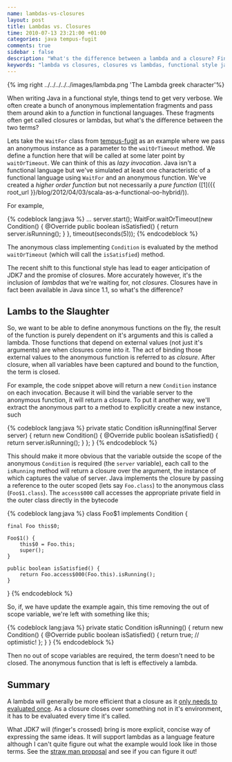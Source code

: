 ```yaml
---
name: lambdas-vs-closures
layout: post
title: Lambdas vs. Closures
time: 2010-07-13 23:21:00 +01:00
categories: java tempus-fugit
comments: true
sidebar : false
description: "What's the difference between a lambda and a closure? Find out here!"
keywords: "lambda vs closures, closures vs lambdas, functional style java, higher order functions, pure functions"
---
```


{% img right ../../../../../images/lambda.png 'The Lambda greek character'%}

When writing Java in a functional style, things tend to get very verbose. We often create a bunch of anonymous implementation fragments and pass them around akin to a _function_ in functional languages. These fragments often get called closures or lambdas, but what's the difference between the two terms?

<!-- more -->

Lets take the `WaitFor` class from [tempus-fugit](http://tempusfugitlibrary.org/) as an example where we pass an anonymous instance as a parameter to the `waitOrTimeout` method. We define a function here that will be called at some later point by `waitOrTimeout`. We can think of this as _lazy invocation_. Java isn't a functional language but we've simulated at least one characteristic of a functional language using `WaitFor` and an anonymous function. We've created a _higher order function_ but not necessarily a _pure function_ ([1]({{ root_url }}/blog/2012/04/03/scala-as-a-functional-oo-hybrid/)).

For example,
  
{% codeblock lang:java %}
...
server.start();
WaitFor.waitOrTimeout(new Condition() {
   @Override
   public boolean isSatisfied() {
      return server.isRunning();
   }
}, timeout(seconds(5)));
{% endcodeblock %}


The anonymous class implementing `Condition` is evaluated by the method `waitOrTimeout` (which will call the `isSatisfied`) method.

The recent shift to this functional style has lead to eager anticipation of JDK7 and the promise of closures. More accurately however, it's the inclusion of _lambdas_ that we're waiting for, not _closures_. Closures have in fact been available in Java since 1.1, so what's the difference?


## Lambs to the Slaughter

So, we want to be able to define anonymous functions on the fly, the result of the function is purely dependent on it's arguments and this is called a lambda. Those functions that depend on external values (not just it's arguments) are when closures come into it. The act of binding those external values to the anonymous function is referred to as _closure_. After closure, when all variables have been captured and bound to the function, the term is closed.

  
For example, the code snippet above will return a new `Condition` instance on each invocation. Because it will bind the variable server to the anonymous function, it will return a closure. To put it another way, we'll extract the anonymous part to a method to explicitly create a new instance, such

  
{% codeblock lang:java %}
private static Condition isRunning(final Server server) {
   return new Condition() {
      @Override
      public boolean isSatisfied() {
         return server.isRunning();
      }
   };
}
{% endcodeblock %}

This should make it more obvious that the variable outside the scope of the anonymous `Condition` is required (the `server` variable), each call to the `isRunning` method will return a closure over the argument, the instance of which captures the value of server. Java implements the closure by passing a reference to the outer scoped (lets say `Foo.class`) to the anonymous class (`Foo$1.class`). The `access$000` call accesses the appropriate private field in the outer class directly in the bytecode

  
{% codeblock lang:java %}
class Foo$1 implements Condition {

    final Foo this$0;

    Foo$1() {
        this$0 = Foo.this;
        super();
    }

    public boolean isSatisfied() {
        return Foo.access$000(Foo.this).isRunning();
    }
}
{% endcodeblock %}


  
So, if, we have update the example again, this time removing the out of scope variable, we're left with something like this;

{% codeblock lang:java %}
private static Condition isRunning() {
   return new Condition() {
      @Override
      public boolean isSatisfied() {
         return true; // optimistic!
      };
   }
}
{% endcodeblock %}


Then no out of scope variables are required, the term doesn't need to be closed. The anonymous function that is left is effectively a lambda.

## Summary

A lambda will generally be more efficient that a closure as it [only needs to evaluated once](http://mail.openjdk.java.net/pipermail/lambda-dev/2012-November/006867.html). As a closure closes over something not in it's environment, it has to be evaluated every time it's called.
  
What JDK7 will (finger's crossed) bring is more explicit, concise way of expressing the same ideas. It will support lambdas as a language feature although I can't quite figure out what the example would look like in those terms. See the [straw man proposal](http://cr.openjdk.java.net/%7Emr/lambda/straw-man/) and see if you can figure it out!





